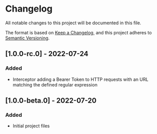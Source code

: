 # Changelog

All notable changes to this project will be documented in this file.

The format is based on [Keep a Changelog](https://keepachangelog.com/en/1.0.0/),
and this project adheres to [Semantic Versioning](https://semver.org/spec/v2.0.0.html).

## [1.0.0-rc.0] - 2022-07-24
### Added

- Interceptor adding a Bearer Token to HTTP requests with an URL matching the defined regular expression

## [1.0.0-beta.0] - 2022-07-20
### Added

- Initial project files